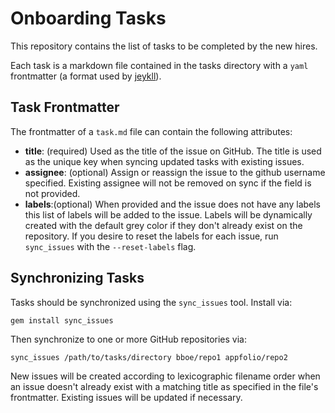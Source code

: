 # Onboarding Tasks

This repository contains the list of tasks to be completed by the new hires.

Each task is a markdown file contained in the tasks directory with a `yaml`
frontmatter (a format used by [jeykll](http://jekyllrb.com/docs/frontmatter/)).


## Task Frontmatter

The frontmatter of a `task.md` file can contain the following attributes:

* __title__: (required) Used as the title of the issue on GitHub. The title is used as the
  unique key when syncing updated tasks with existing issues.
* __assignee__: (optional) Assign or reassign the issue to the github username
  specified. Existing assignee will not be removed on sync if the field is not
  provided.
* __labels__:(optional) When provided and the issue does not have any labels
  this list of labels will be added to the issue. Labels will be dynamically
  created with the default grey color if they don't already exist on the
  repository. If you desire to reset the labels for each issue, run
  ``sync_issues`` with the ``--reset-labels`` flag.


## Synchronizing Tasks

Tasks should be synchronized using the `sync_issues` tool. Install via:

    gem install sync_issues

Then synchronize to one or more GitHub repositories via:

    sync_issues /path/to/tasks/directory bboe/repo1 appfolio/repo2

New issues will be created according to lexicographic filename order when an
issue doesn't already exist with a matching title as specified in the file's
frontmatter. Existing issues will be updated if necessary.
